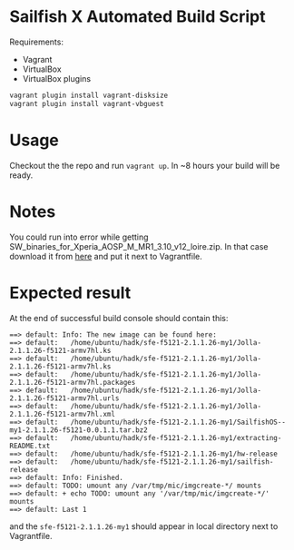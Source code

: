 Sailfish X Automated Build Script
===

Requirements:
* Vagrant
* VirtualBox
* VirtualBox plugins
```bash
vagrant plugin install vagrant-disksize
vagrant plugin install vagrant-vbguest
```

Usage
===
Checkout the the repo and run `vagrant up`. In ~8 hours your build will be ready.

Notes
===
You could run into error while getting SW_binaries_for_Xperia_AOSP_M_MR1_3.10_v12_loire.zip.
In that case download it from [here](https://developer.sonymobile.com/downloads/tool/software-binaries-for-aosp-marshmallow-6-0-1-loire/) and put it next to Vagrantfile.

Expected result
===
At the end of successful build console should contain this:
```
==> default: Info: The new image can be found here:
==> default:   /home/ubuntu/hadk/sfe-f5121-2.1.1.26-my1/Jolla-2.1.1.26-f5121-armv7hl.ks
==> default:   /home/ubuntu/hadk/sfe-f5121-2.1.1.26-my1/Jolla-2.1.1.26-f5121-armv7hl.ks
==> default:   /home/ubuntu/hadk/sfe-f5121-2.1.1.26-my1/Jolla-2.1.1.26-f5121-armv7hl.packages
==> default:   /home/ubuntu/hadk/sfe-f5121-2.1.1.26-my1/Jolla-2.1.1.26-f5121-armv7hl.urls
==> default:   /home/ubuntu/hadk/sfe-f5121-2.1.1.26-my1/Jolla-2.1.1.26-f5121-armv7hl.xml
==> default:   /home/ubuntu/hadk/sfe-f5121-2.1.1.26-my1/SailfishOS--my1-2.1.1.26-f5121-0.0.1.1.tar.bz2
==> default:   /home/ubuntu/hadk/sfe-f5121-2.1.1.26-my1/extracting-README.txt
==> default:   /home/ubuntu/hadk/sfe-f5121-2.1.1.26-my1/hw-release
==> default:   /home/ubuntu/hadk/sfe-f5121-2.1.1.26-my1/sailfish-release
==> default: Info: Finished.
==> default: TODO: umount any /var/tmp/mic/imgcreate-*/ mounts
==> default: + echo TODO: umount any '/var/tmp/mic/imgcreate-*/' mounts
==> default: Last 1
```

and the `sfe-f5121-2.1.1.26-my1` should appear in local directory next to Vagrantfile.
